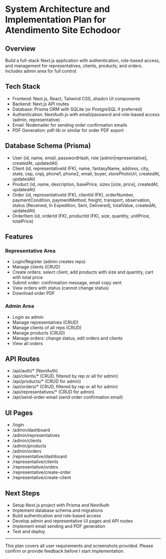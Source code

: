 # System Architecture and Implementation Plan for Atendimento Site Echodoor

## Overview
Build a full-stack Next.js application with authentication, role-based access, and management for representatives, clients, products, and orders. Includes admin area for full control.

## Tech Stack
- Frontend: Next.js, React, Tailwind CSS, shadcn UI components
- Backend: Next.js API routes
- Database: Prisma ORM with SQLite (or PostgreSQL if preferred)
- Authentication: NextAuth.js with email/password and role-based access (admin, representative)
- Email: Nodemailer for sending order confirmation emails
- PDF Generation: pdf-lib or similar for order PDF export

## Database Schema (Prisma)
- User (id, name, email, passwordHash, role [admin|representative], createdAt, updatedAt)
- Client (id, representativeId (FK), name, fantasyName, address, city, state, cep, cnpj, phone1, phone2, email, buyer, storePhotoUrl, createdAt, updatedAt)
- Product (id, name, description, basePrice, sizes [size, price], createdAt, updatedAt)
- Order (id, representativeId (FK), clientId (FK), orderNumber, paymentCondition, paymentMethod, freight, transport, observation, status [Received, In Expedition, Sent, Delivered], totalValue, createdAt, updatedAt)
- OrderItem (id, orderId (FK), productId (FK), size, quantity, unitPrice, totalPrice)

## Features
### Representative Area
- Login/Register (admin creates reps)
- Manage clients (CRUD)
- Create orders: select client, add products with size and quantity, cart with total price
- Submit order: confirmation message, email copy sent
- View orders with status (cannot change status)
- Download order PDF

### Admin Area
- Login as admin
- Manage representatives (CRUD)
- Manage clients of all reps (CRUD)
- Manage products (CRUD)
- Manage orders: change status, edit orders and clients
- View all orders

## API Routes
- /api/auth/* (NextAuth)
- /api/clients/* (CRUD, filtered by rep or all for admin)
- /api/products/* (CRUD for admin)
- /api/orders/* (CRUD, filtered by rep or all for admin)
- /api/representatives/* (CRUD for admin)
- /api/send-order-email (send order confirmation email)

## UI Pages
- /login
- /admin/dashboard
- /admin/representatives
- /admin/clients
- /admin/products
- /admin/orders
- /representative/dashboard
- /representative/clients
- /representative/orders
- /representative/create-order
- /representative/create-client

## Next Steps
- Setup Next.js project with Prisma and NextAuth
- Implement database schema and migrations
- Build authentication and role-based access
- Develop admin and representative UI pages and API routes
- Implement email sending and PDF generation
- Test and deploy

---

This plan covers all user requirements and screenshots provided. Please confirm or provide feedback before I start implementation.
